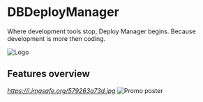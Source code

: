 # DBDeployManager
Where development tools stop, Deploy Manager begins. Because development is more then coding.

![Logo](https://i.imgsafe.org/57b505f296.png)

## Features overview
_https://i.imgsafe.org/579263a73d.jpg_
![Promo poster](https://i.imgsafe.org/579263a73d.jpg)



